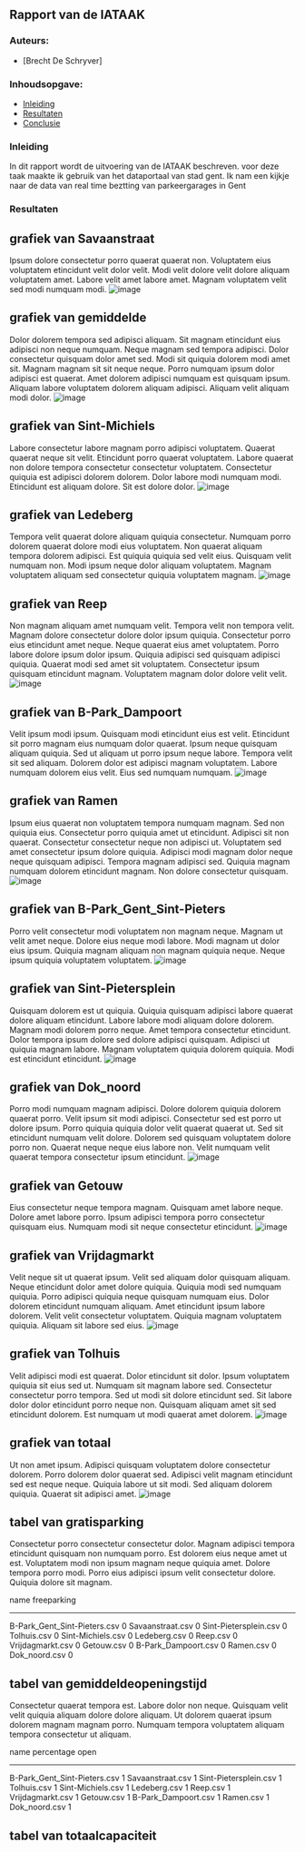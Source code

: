 ## Rapport van de IATAAK
### Auteurs:
 - [Brecht De Schryver]
### Inhoudsopgave:
 - [Inleiding](#inleiding)
 - [Resultaten](#resultaten)
 - [Conclusie](#conclusie)
### Inleiding
In dit rapport wordt de uitvoering van de IATAAK beschreven. voor deze taak maakte ik gebruik van het dataportaal van stad gent. Ik nam een kijkje naar de data van real time beztting van parkeergarages in Gent
### Resultaten
## grafiek van Savaanstraat
Ipsum dolore consectetur porro quaerat quaerat non. Voluptatem eius voluptatem etincidunt velit dolor velit. Modi velit dolore velit dolore aliquam voluptatem amet. Labore velit amet labore amet. Magnam voluptatem velit sed modi numquam modi.
![image](./csvimage/Savaanstraat.csv.png)
## grafiek van gemiddelde
Dolor dolorem tempora sed adipisci aliquam. Sit magnam etincidunt eius adipisci non neque numquam. Neque magnam sed tempora adipisci. Dolor consectetur quisquam dolor amet sed. Modi sit quiquia dolorem modi amet sit. Magnam magnam sit sit neque neque. Porro numquam ipsum dolor adipisci est quaerat. Amet dolorem adipisci numquam est quisquam ipsum. Aliquam labore voluptatem dolorem aliquam adipisci. Aliquam velit aliquam modi dolor.
![image](./csvimage/gemiddelde.csv.png)
## grafiek van Sint-Michiels
Labore consectetur labore magnam porro adipisci voluptatem. Quaerat quaerat neque sit velit. Etincidunt porro quaerat voluptatem. Labore quaerat non dolore tempora consectetur consectetur voluptatem. Consectetur quiquia est adipisci dolorem dolorem. Dolor labore modi numquam modi. Etincidunt est aliquam dolore. Sit est dolore dolor.
![image](./csvimage/Sint-Michiels.csv.png)
## grafiek van Ledeberg
Tempora velit quaerat dolore aliquam quiquia consectetur. Numquam porro dolorem quaerat dolore modi eius voluptatem. Non quaerat aliquam tempora dolorem adipisci. Est quiquia quiquia sed velit eius. Quisquam velit numquam non. Modi ipsum neque dolor aliquam voluptatem. Magnam voluptatem aliquam sed consectetur quiquia voluptatem magnam.
![image](./csvimage/Ledeberg.csv.png)
## grafiek van Reep
Non magnam aliquam amet numquam velit. Tempora velit non tempora velit. Magnam dolore consectetur dolore dolor ipsum quiquia. Consectetur porro eius etincidunt amet neque. Neque quaerat eius amet voluptatem. Porro labore dolore ipsum dolor ipsum. Quiquia adipisci sed quisquam adipisci quiquia. Quaerat modi sed amet sit voluptatem. Consectetur ipsum quisquam etincidunt magnam. Voluptatem magnam dolor dolore velit velit.
![image](./csvimage/Reep.csv.png)
## grafiek van B-Park_Dampoort
Velit ipsum modi ipsum. Quisquam modi etincidunt eius est velit. Etincidunt sit porro magnam eius numquam dolor quaerat. Ipsum neque quisquam aliquam quiquia. Sed ut aliquam ut porro ipsum neque labore. Tempora velit sit sed aliquam. Dolorem dolor est adipisci magnam voluptatem. Labore numquam dolorem eius velit. Eius sed numquam numquam.
![image](./csvimage/B-Park_Dampoort.csv.png)
## grafiek van Ramen
Ipsum eius quaerat non voluptatem tempora numquam magnam. Sed non quiquia eius. Consectetur porro quiquia amet ut etincidunt. Adipisci sit non quaerat. Consectetur consectetur neque non adipisci ut. Voluptatem sed amet consectetur ipsum dolore quiquia. Adipisci modi magnam dolor neque neque quisquam adipisci. Tempora magnam adipisci sed. Quiquia magnam numquam dolorem etincidunt magnam. Non dolore consectetur quisquam.
![image](./csvimage/Ramen.csv.png)
## grafiek van B-Park_Gent_Sint-Pieters
Porro velit consectetur modi voluptatem non magnam neque. Magnam ut velit amet neque. Dolore eius neque modi labore. Modi magnam ut dolor eius ipsum. Quiquia magnam aliquam non magnam quiquia neque. Neque ipsum quiquia voluptatem voluptatem.
![image](./csvimage/B-Park_Gent_Sint-Pieters.csv.png)
## grafiek van Sint-Pietersplein
Quisquam dolorem est ut quiquia. Quiquia quisquam adipisci labore quaerat dolore aliquam etincidunt. Labore labore modi aliquam dolore dolorem. Magnam modi dolorem porro neque. Amet tempora consectetur etincidunt. Dolor tempora ipsum dolore sed dolore adipisci quisquam. Adipisci ut quiquia magnam labore. Magnam voluptatem quiquia dolorem quiquia. Modi est etincidunt etincidunt.
![image](./csvimage/Sint-Pietersplein.csv.png)
## grafiek van Dok_noord
Porro modi numquam magnam adipisci. Dolore dolorem quiquia dolorem quaerat porro. Velit ipsum sit modi adipisci. Consectetur sed est porro ut dolore ipsum. Porro quiquia quiquia dolor velit quaerat quaerat ut. Sed sit etincidunt numquam velit dolore. Dolorem sed quisquam voluptatem dolore porro non. Quaerat neque neque eius labore non. Velit numquam velit quaerat tempora consectetur ipsum etincidunt.
![image](./csvimage/Dok_noord.csv.png)
## grafiek van Getouw
Eius consectetur neque tempora magnam. Quisquam amet labore neque. Dolore amet labore porro. Ipsum adipisci tempora porro consectetur quisquam eius. Numquam modi sit neque consectetur etincidunt.
![image](./csvimage/Getouw.csv.png)
## grafiek van Vrijdagmarkt
Velit neque sit ut quaerat ipsum. Velit sed aliquam dolor quisquam aliquam. Neque etincidunt dolor amet dolore quiquia. Quiquia modi sed numquam quiquia. Porro adipisci quiquia neque quisquam numquam eius. Dolor dolorem etincidunt numquam aliquam. Amet etincidunt ipsum labore dolorem. Velit velit consectetur voluptatem. Quiquia magnam voluptatem quiquia. Aliquam sit labore sed eius.
![image](./csvimage/Vrijdagmarkt.csv.png)
## grafiek van Tolhuis
Velit adipisci modi est quaerat. Dolor etincidunt sit dolor. Ipsum voluptatem quiquia sit eius sed ut. Numquam sit magnam labore sed. Consectetur consectetur porro tempora. Sed ut modi sit dolore etincidunt sed. Sit labore dolor dolor etincidunt porro neque non. Quisquam aliquam amet sit sed etincidunt dolorem. Est numquam ut modi quaerat amet dolorem.
![image](./csvimage/Tolhuis.csv.png)
## grafiek van totaal
Ut non amet ipsum. Adipisci quisquam voluptatem dolore consectetur dolorem. Porro dolorem dolor quaerat sed. Adipisci velit magnam etincidunt sed est neque neque. Quiquia labore ut sit modi. Sed aliquam dolorem quiquia. Quaerat sit adipisci amet.
![image](./csvimage/totaal.png)
## tabel van gratisparking
Consectetur porro consectetur consectetur dolor. Magnam adipisci tempora etincidunt quisquam non numquam porro. Est dolorem eius neque amet ut est. Voluptatem modi non ipsum magnam neque quiquia amet. Dolore tempora porro modi. Porro eius adipisci ipsum velit consectetur dolore. Quiquia dolore sit magnam.

name                            freeparking
----------------------------  -------------
B-Park_Gent_Sint-Pieters.csv              0
Savaanstraat.csv                          0
Sint-Pietersplein.csv                     0
Tolhuis.csv                               0
Sint-Michiels.csv                         0
Ledeberg.csv                              0
Reep.csv                                  0
Vrijdagmarkt.csv                          0
Getouw.csv                                0
B-Park_Dampoort.csv                       0
Ramen.csv                                 0
Dok_noord.csv                             0
## tabel van gemiddeldeopeningstijd
Consectetur quaerat tempora est. Labore dolor non neque. Quisquam velit velit quiquia aliquam dolore dolore aliquam. Ut dolorem quaerat ipsum dolorem magnam magnam porro. Numquam tempora voluptatem aliquam tempora consectetur ut aliquam.

name                            percentage open
----------------------------  -----------------
B-Park_Gent_Sint-Pieters.csv                  1
Savaanstraat.csv                              1
Sint-Pietersplein.csv                         1
Tolhuis.csv                                   1
Sint-Michiels.csv                             1
Ledeberg.csv                                  1
Reep.csv                                      1
Vrijdagmarkt.csv                              1
Getouw.csv                                    1
B-Park_Dampoort.csv                           1
Ramen.csv                                     1
Dok_noord.csv                                 1
## tabel van totaalcapaciteit
